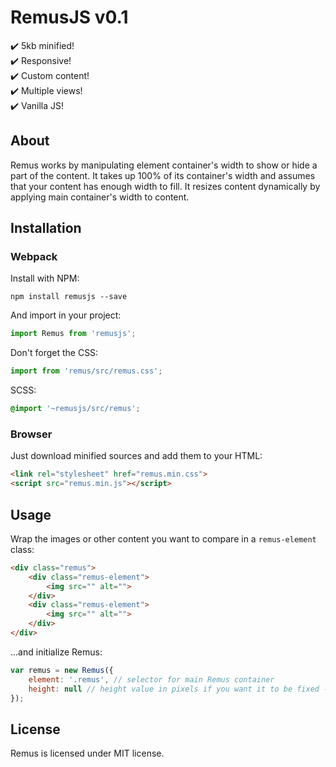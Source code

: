 # RemusJS v0.1
:heavy_check_mark: 5kb minified!   
:heavy_check_mark: Responsive!  
:heavy_check_mark: Custom content!  
:heavy_check_mark: Multiple views!  
:heavy_check_mark: Vanilla JS!

## About
Remus works by manipulating element container's width to show or hide a part of the content. It takes up 100% of its container's width and assumes that your content has enough width to fill. It resizes content dynamically by applying main container's width to content.

## Installation
### Webpack
Install with NPM:
```Shell
npm install remusjs --save
```

And import in your project:
```JavaScript
import Remus from 'remusjs';
```

Don't forget the CSS:
```JavaScript
import from 'remus/src/remus.css';
```
SCSS:
```SCSS
@import '~remusjs/src/remus';
```

### Browser
Just download minified sources and add them to your HTML:

```HTML
<link rel="stylesheet" href="remus.min.css">
<script src="remus.min.js"></script>
```
## Usage
Wrap the images or other content you want to compare in a `remus-element` class:
```HTML
<div class="remus">
	<div class="remus-element">
		<img src="" alt="">
	</div>
	<div class="remus-element">
		<img src="" alt="">
	</div>
</div>
```
...and initialize Remus:
```JavaScript
var remus = new Remus({
	element: '.remus', // selector for main Remus container
	height: null // height value in pixels if you want it to be fixed - optional
});
```

## License
Remus is licensed under MIT license.